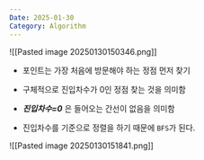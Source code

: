 ```yaml
---
Date: 2025-01-30
Category: Algorithm
---
```

![[Pasted image 20250130150346.png]]

- 포인트는 가장 처음에 방문해야 하는 정점 먼저 찾기
- 구체적으로 진입차수가 0인 정점 찾는 것을 의미함
- ___진입차수=0___ 은 들어오는 간선이 없음을 의미함


- 진입차수를 기준으로 정렬을 하기 때문에 `BFS`가 된다.
 
![[Pasted image 20250130151841.png]]
